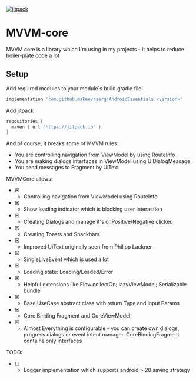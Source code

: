 
[![jitpack](https://img.shields.io/jitpack/version/com.github.makeevrserg/AndroidEssentials?style=for-the-badge)](https://github.com/makeevrserg/AndroidEssentials/releases)

# MVVM-core
MVVM core is a library which I'm using in my projects - it helps to reduce boiler-plate code a lot

## Setup

Add required modules to your module`s build.gradle file:
```groovy
implementation 'com.github.makeevrserg:AndroidEssentials:<version>'
```

Add jitpack
```groovy
repositories {
  maven { url 'https://jitpack.io' }
}
```

And of course, it breaks some of MVVM rules:
- You are controlling navigation from ViewModel by using RouteInfo
- You are making dialogs interfaces in ViewModel using UIDialogMessage
- You send messages to Fragment by UiText

MVVMCore allows:

- [x] - Controlling navigation from ViewModel using RouteInfo
- [x] - Show loading indicator which is blocking user interaction
- [x] - Creating Dialogs and manage it's onPositive/Negative clicked
- [x] - Creating Toasts and Snackbars
- [x] - Improved UiText originally seen from Philipp Lackner
- [x] - SingleLiveEvent which is used a lot
- [x] - Loading state: Loading/Loaded/Error
- [x] - Helpful extensions like Flow.collectOn; lazyViewModel; Serializable bundle
- [x] - Base UseCase abstract class with return Type and input Params
- [x] - Core Binding Fragment and CoreViewModel
- [x] - Almost Everything is configurable - you can create own dialogs, progress dialogs or event intent manager. CoreBindingFragment contains only interfaces

TODO:

- [ ] - Logger implementation which supports android > 28 saving strategy


